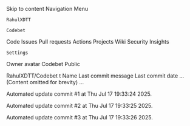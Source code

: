 Skip to content
Navigation Menu

    RahulXDTT

    Codebet

Code
Issues
Pull requests
Actions
Projects
Wiki
Security
Insights

    Settings

Owner avatar
Codebet
Public

RahulXDTT/Codebet
t
Name	Last commit message
	Last commit date
... (Content omitted for brevity) ...


Automated update commit #1 at Thu Jul 17 19:33:24 2025.

Automated update commit #2 at Thu Jul 17 19:33:25 2025.

Automated update commit #3 at Thu Jul 17 19:33:26 2025.